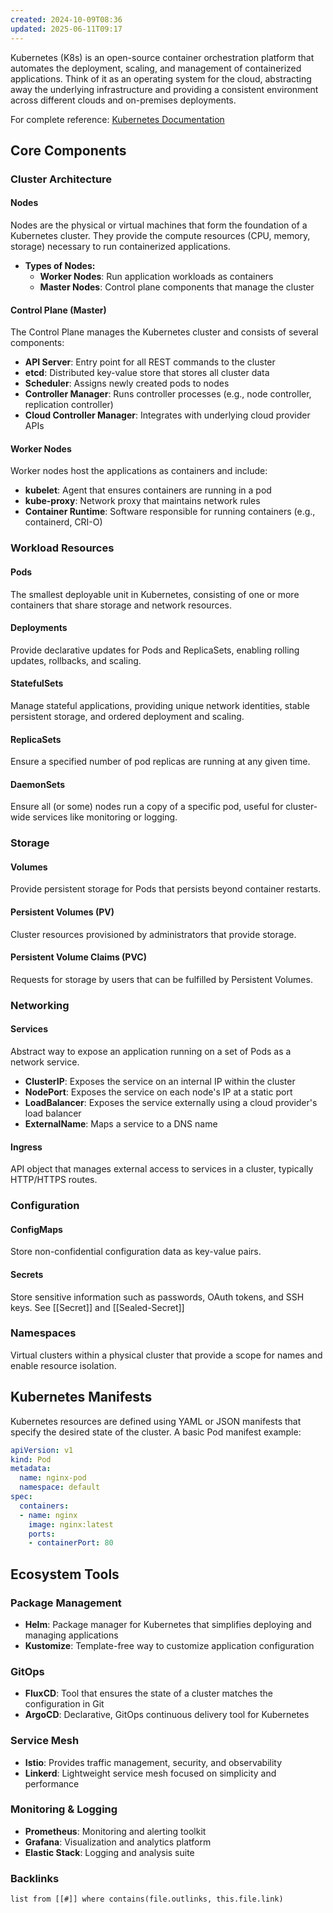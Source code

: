```yaml
---
created: 2024-10-09T08:36
updated: 2025-06-11T09:17
---
```


Kubernetes (K8s) is an open-source container orchestration platform that automates the deployment, scaling, and management of containerized applications. Think of it as an operating system for the cloud, abstracting away the underlying infrastructure and providing a consistent environment across different clouds and on-premises deployments.


For complete reference: [Kubernetes Documentation](https://kubernetes.io/docs/reference/glossary/?fundamental=true)

## Core Components

### Cluster Architecture

#### Nodes

Nodes are the physical or virtual machines that form the foundation of a Kubernetes cluster. They provide the compute resources (CPU, memory, storage) necessary to run containerized applications.

- **Types of Nodes:**
    - **Worker Nodes**: Run application workloads as containers
    - **Master Nodes**: Control plane components that manage the cluster

#### Control Plane (Master)

The Control Plane manages the Kubernetes cluster and consists of several components:

- **API Server**: Entry point for all REST commands to the cluster
- **etcd**: Distributed key-value store that stores all cluster data
- **Scheduler**: Assigns newly created pods to nodes
- **Controller Manager**: Runs controller processes (e.g., node controller, replication controller)
- **Cloud Controller Manager**: Integrates with underlying cloud provider APIs

#### Worker Nodes

Worker nodes host the applications as containers and include:

- **kubelet**: Agent that ensures containers are running in a pod
- **kube-proxy**: Network proxy that maintains network rules
- **Container Runtime**: Software responsible for running containers (e.g., containerd, CRI-O)

### Workload Resources

#### Pods

The smallest deployable unit in Kubernetes, consisting of one or more containers that share storage and network resources.

#### Deployments

Provide declarative updates for Pods and ReplicaSets, enabling rolling updates, rollbacks, and scaling.

#### StatefulSets

Manage stateful applications, providing unique network identities, stable persistent storage, and ordered deployment and scaling.

#### ReplicaSets

Ensure a specified number of pod replicas are running at any given time.

#### DaemonSets

Ensure all (or some) nodes run a copy of a specific pod, useful for cluster-wide services like monitoring or logging.

### Storage

#### Volumes

Provide persistent storage for Pods that persists beyond container restarts.

#### Persistent Volumes (PV)

Cluster resources provisioned by administrators that provide storage.

#### Persistent Volume Claims (PVC)

Requests for storage by users that can be fulfilled by Persistent Volumes.

### Networking

#### Services

Abstract way to expose an application running on a set of Pods as a network service.

- **ClusterIP**: Exposes the service on an internal IP within the cluster
- **NodePort**: Exposes the service on each node's IP at a static port
- **LoadBalancer**: Exposes the service externally using a cloud provider's load balancer
- **ExternalName**: Maps a service to a DNS name

#### Ingress

API object that manages external access to services in a cluster, typically HTTP/HTTPS routes.

### Configuration

#### ConfigMaps

Store non-confidential configuration data as key-value pairs.

#### Secrets

Store sensitive information such as passwords, OAuth tokens, and SSH keys. See [[Secret]] and [[Sealed-Secret]]

### Namespaces

Virtual clusters within a physical cluster that provide a scope for names and enable resource isolation.

## Kubernetes Manifests

Kubernetes resources are defined using YAML or JSON manifests that specify the desired state of the cluster. A basic Pod manifest example:

```yaml
apiVersion: v1
kind: Pod
metadata:
  name: nginx-pod
  namespace: default
spec:
  containers:
  - name: nginx
    image: nginx:latest
    ports:
    - containerPort: 80
```

## Ecosystem Tools

### Package Management

- **Helm**: Package manager for Kubernetes that simplifies deploying and managing applications
- **Kustomize**: Template-free way to customize application configuration

### GitOps

- **FluxCD**: Tool that ensures the state of a cluster matches the configuration in Git
- **ArgoCD**: Declarative, GitOps continuous delivery tool for Kubernetes

### Service Mesh

- **Istio**: Provides traffic management, security, and observability
- **Linkerd**: Lightweight service mesh focused on simplicity and performance

### Monitoring & Logging

- **Prometheus**: Monitoring and alerting toolkit
- **Grafana**: Visualization and analytics platform
- **Elastic Stack**: Logging and analysis suite


### Backlinks
```dataview 
list from [[#]] where contains(file.outlinks, this.file.link)
```


